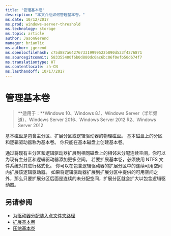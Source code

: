 ```yaml
---
title: "管理基本卷"
description: "本文介绍如何管理基本卷。"
ms.date: 10/12/2017
ms.prod: windows-server-threshold
ms.technology: storage
ms.topic: article
author: JasonGerend
manager: brianlic
ms.author: jgerend
ms.openlocfilehash: c75d887a6427673319999522b890d523f4276871
ms.sourcegitcommit: 583355400f6b0d880dc0ac6bc06f0efb50d674f7
ms.translationtype: HT
ms.contentlocale: zh-CN
ms.lasthandoff: 10/17/2017
---
```

# <a name="manage-basic-volumes"></a>管理基本卷

> **适用于：**Windows 10、Windows 8.1、Windows Server（半年频道）、Windows Server 2016、Windows Server 2012 R2、Windows Server 2012

基本磁盘是包含主分区、扩展分区或逻辑驱动器的物理磁盘。 基本磁盘上的分区和逻辑驱动器称为基本卷。 你只能在基本磁盘上创建基本卷。

通过将现有主分区和逻辑驱动器扩展到相同磁盘上的相邻未分配连续空间，你可以为现有主分区和逻辑驱动器添加更多空间。 若要扩展基本卷，必须使用 NTFS 文件系统对其进行格式化。 你可以在包含逻辑驱动器的扩展分区中的连续可用空间内扩展该逻辑驱动器。 如果将逻辑驱动器扩展到扩展分区中提供的可用空间之外，那么只要扩展分区后面是连续的未分配空间，扩展分区就会扩大以包含逻辑驱动器。

## <a name="see-also"></a>另请参阅

-   [为驱动器分配装入点文件夹路径](assign-a-mount-point-folder-path-to-a-drive.md)
-   [扩展基本卷](extend-a-basic-volume.md)
-   [压缩基本卷](shrink-a-basic-volume.md)